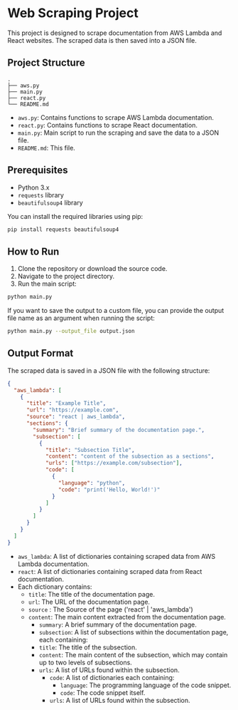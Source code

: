 # Web Scraping Project

This project is designed to scrape documentation from AWS Lambda and React websites. The scraped data is then saved into a JSON file.

## Project Structure

```
.
├── aws.py
├── main.py
├── react.py
└── README.md
```

- `aws.py`: Contains functions to scrape AWS Lambda documentation.
- `react.py`: Contains functions to scrape React documentation.
- `main.py`: Main script to run the scraping and save the data to a JSON file.
- `README.md`: This file.

## Prerequisites

- Python 3.x
- `requests` library
- `beautifulsoup4` library

You can install the required libraries using pip:

```sh
pip install requests beautifulsoup4
```

## How to Run

1. Clone the repository or download the source code.
2. Navigate to the project directory.
3. Run the main script:

```sh
python main.py
```

If you want to save the output to a custom file, you can provide the output file name as an argument when running the script:

```sh
python main.py --output_file output.json
```

## Output Format

The scraped data is saved in a JSON file with the following structure:

```json
{
  "aws_lambda": [
    {
      "title": "Example Title",
      "url": "https://example.com",
      "source": "react | aws_lambda",
      "sections": {
        "summary": "Brief summary of the documentation page.",
        "subsection": [
          {
            "title": "Subsection Title",
            "content": "content of the subsection as a sections",
            "urls": ["https://example.com/subsection"],
            "code": [
              {
                "language": "python",
                "code": "print('Hello, World!')"
              }
            ]
          }
        ]
      }
    }
  ]
}
```

- `aws_lambda`: A list of dictionaries containing scraped data from AWS Lambda documentation.
- `react`: A list of dictionaries containing scraped data from React documentation.
- Each dictionary contains:
  - `title`: The title of the documentation page.
  - `url`: The URL of the documentation page.
  - `source` : The Source of the page ('react' | 'aws_lambda')
  - `content`: The main content extracted from the documentation page.
    - `summary`: A brief summary of the documentation page.
    - `subsection`: A list of subsections within the documentation page, each containing:
    - `title`: The title of the subsection.
    - `content`: The main content of the subsection, which may contain up to two levels of subsections.
    - `urls`: A list of URLs found within the subsection.
      - `code`: A list of dictionaries each containing:
        - `language`: The programming language of the code snippet.
        - `code`: The code snippet itself.
      - `urls`: A list of URLs found within the subsection.
